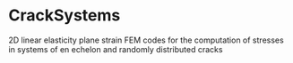 # CrackSystems
2D linear elasticity plane strain FEM codes for the computation of stresses in systems of en echelon and randomly distributed cracks
